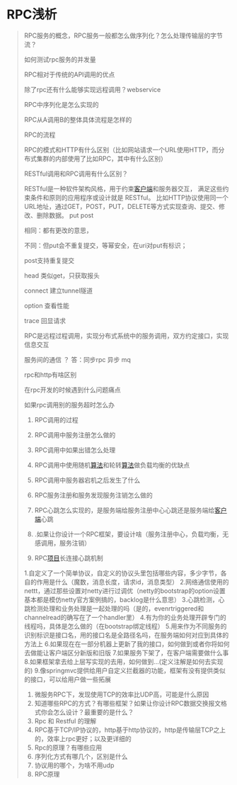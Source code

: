 # RPC浅析

> RPC服务的概念，RPC服务一般都怎么做序列化？怎么处理传输层的字节流？
>
> 如何测试rpc服务的并发量
>
> RPC相对于传统的API调用的优点
>
> 除了rpc还有什么能够实现远程调用？webservice
>
> RPC中序列化是怎么实现的
>
> RPC从A调用B的整体具体流程是怎样的
>
> RPC的流程
>
> RPC的模式和HTTP有什么区别（比如网站请求一个URL使用HTTP，而分布式集群的内部使用了比如RPC，其中有什么区别）
>
> 
>
> RESTful调用和RPC调用有什么区别？ 
> 
> RESTful是一种软件架构风格，用于约束[客户端]()和服务器交互， 满足这些约束条件和原则的应用程序或设计就是 RESTful。 比如HTTP协议使用同一个URL地址，通过GET，POST，PUT，DELETE等方式实现查询、提交、修改、删除数据。 put  post 
>
> 相同：都有更改的意思， 
>
> 不同：但put会不重复提交，等幂安全，在uri对put有标识； 
>
>  post支持重复提交 
>
>  head 类似get，只获取报头 
>
>  connect 建立tunnel隧道 
>
>  option 查看性能 
>
>  trace 回显请求 
>
>  RPC是远程过程调用，实现分布式系统中的服务调用，双方约定接口，实现信息交互
>
>  服务间的通信 ？ 答：同步rpc 异步 mq
>
>  rpc和http有啥区别
>
>  在rpc开发的时候遇到什么问题痛点
>
> 如果rpc调用别的服务超时怎么办
>
> 1. RPC调用的过程
>2. RPC调用中服务注册怎么做的
> 3. RPC调用中如果出错怎么处理
>4. RPC调用中使用随机[算法](https://www.nowcoder.com/jump/super-jump/word?word=算法)和轮转[算法](https://www.nowcoder.com/jump/super-jump/word?word=算法)做负载均衡的优缺点
> 5. RPC调用中服务器宕机之后发生了什么
>6. RPC服务注册和服务发现服务注销怎么做的
> 7. RPC心跳怎么实现的，是服务端给服务注册中心心跳还是服务端给[客户端](https://www.nowcoder.com/jump/super-jump/word?word=客户端)心跳
> 8. .如果让你设计一个RPC框架，要设计啥（服务注册中心，负载均衡，无感调用，服务注销）
> 
> 1. RPC[项目](https://www.nowcoder.com/jump/super-jump/word?word=项目)长连接心跳机制
> 
> 
> 
> 1.自定义了一个简单协议，自定义的协议头里包括哪些内容，多少字节，各自的作用是什么（魔数，消息长度，请求id，消息类型）
>2.网络通信使用的nettt，通过那些设置对netty进行过调优（netty的bootstrap的option设置基本都是模仿netty官方案例搞的，backlog是什么意思）
> 3.心跳检测，心跳检测处理和业务处理是一起处理的吗（是的，evenrtriggered和channelread的确写在了一个handler里）
>4.有为你的业务处理开辟专门的线程吗，具体是怎么做的（在bootstrap绑定线程）
> 5.用来作为不同服务的识别标识是接口名，用的接口名是全路径名吗，在服务端如何对应到具体的方法上
>6.如果现在在一部分机器上更新了我的接口，如何做到或者你将如何去做能让客户端区分新版和旧版
> 7.如果服务下架了，在客户端需要做什么事
> 8.如果框架拿去给上层写实现的去用，如何做到...(定义注解是如何去实现的)
> 9.像springmvc提供给用户自定义拦截器的功能，框架有没有提供类似的接口，可以给用户做一些拓展
> 
> 1. 微服务RPC下，发现使用TCP的效率比UDP高，可能是什么原因
> 2. 知道哪些RPC的方式？有哪些框架？如果让你设计RPC数据交换报文格式你会怎么设计？最重要的是什么？
> 3. Rpc 和 Restful 的理解
> 4. RPC基于TCP/IP协议的，http基于http协议的，http是传输层TCP之上的，效率上rpc更好；以及更详细的
> 5. Rpc的原理？有哪些应用
>6. 序列化方式有哪几个，区别是什么
> 7. 协议用的哪个，为啥不用udp
> 8. RPC原理